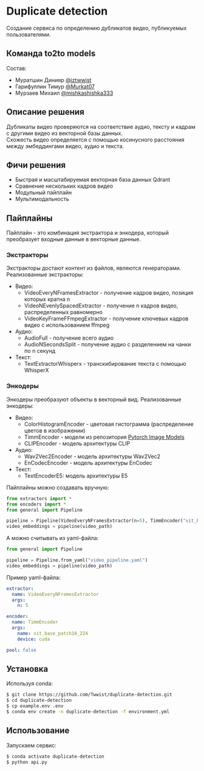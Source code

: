 # Duplicate detection
Создание сервиса по определению дубликатов видео, публикуемых пользователями.

## Команда to2to models
Состав:

- Муратшин Динияр [@iztwwist](https://t.me/iztwwist)
- Гарифуллин Тимур [@Murkat07](https://t.me/Murkat07)
- Мурзаев Михаил [@mishkashishka333](https://t.me/mishkashishka333)

## Описание решения
Дубликаты видео проверяются на соответствие аудио, тексту и кадрам с другими видео из векторной базы данных.  
Схожесть видео определяется с помощью косинусного расстояния между эмбеддингами видео, аудио и текста.

## Фичи решения
- Быстрая и масштабируемая векторная база данных Qdrant
- Сравнение нескольких кадров видео
- Модульный пайплайн
- Мультимодальность

## Пайплайны
Пайплайн - это комбинация экстрактора и энкодера, который преобразует входные данные в векторные данные.
### Экстракторы
Экстракторы достают контент из файлов, являются генераторами.
Реализованные экстракторы:
* Видео:
    - VideoEveryNFramesExtractor - получение кадров видео, позиция которых кратна n
    - VideoNEvenlySpacedExtractor - получение n кадров видео, распределенных равномерно
    - VideoKeyFrameFFmpegExtractor - получение ключевых кадров видео с использованием ffmpeg
* Аудио:
    - AudioFull - получение всего аудио
    - AudioNSecondsSplit - получение аудио с разделением на чанки по n секунд
* Текст:
    - TextExtractorWhisperx - транскибирование текста с помощью WhisperX

### Энкодеры
Энкодеры преобразуют объекты в векторный вид.
Реализованные энкодеры:
* Видео:
    - ColorHistogramEncoder - цветовая гистограмма (распределение цветов в изображении)
    - TimmEncoder - модели из репозитория [Pytorch Image Models](https://github.com/huggingface/pytorch-image-models)
    - CLIPEncoder - модель архитектуры CLIP
* Аудио:
    - Wav2Vec2Encoder - модель архитектуры Wav2Vec2
    - EnCodecEncoder - модель архитектуры EnCodec
* Текст:
    - TextEncoderE5: модель архитектуры E5

Пайплайны можно создавать вручную:
```python
from extractors import *
from encoders import *
from general import Pipeline

pipeline = Pipeline(VideoEveryNFramesExtractor(n=5), TimmEncoder("vit_base_patch16_224"), pool=False)
video_embeddings = pipeline(video_path)
```
А можно считывать из yaml-файла:
```python
from general import Pipeline

pipeline = Pipeline.from_yaml("video_pipeline.yaml")
video_embeddings = pipeline(video_path)
```
Пример yaml-файла:
```yaml
extractor:
  name: VideoEveryNFramesExtractor
  args:
    n: 5

encoder:
  name: TimmEncoder
  args:
    name: vit_base_patch16_224
    device: cuda

pool: false
```
## Установка
Используя conda:
```bash
$ git clone https://github.com/Twwist/duplicate-detection.git
$ cd duplicate-detection
$ cp example.env .env
$ conda env create -n duplicate-detection -f environment.yml
```

## Использование
Запускаем сервис:
```bash
$ conda activate duplicate-detection
$ python api.py
```
